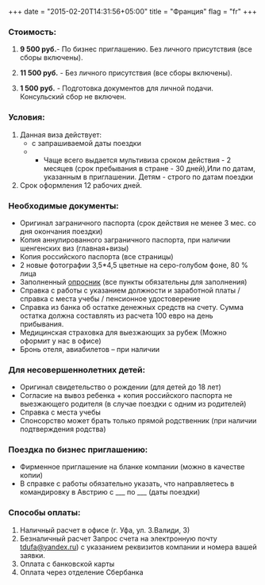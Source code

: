 +++
date = "2015-02-20T14:31:56+05:00"
title = "Франция"
flag = "fr"
+++

### Стоимость:
 1) **9 500 руб.**- По бизнес приглашению. Без личного присутствия (все сборы включены).
 
 2) **11 500 руб.** - Без личного присутствия (все сборы включены).
 
 3) **1 500 руб.** - Подготовка документов для личной подачи. Консульский сбор не включен.
 
### Условия:

1. Данная виза действует:
   * с запрашиваемой даты поездки
   * - Чаще всего выдается мультивиза сроком действия - 2 месяцев (срок пребывания в стране - 30 дней),Или по датам, указанным в приглашении. Детям - строго по датам поездки
  2. Срок оформления 12 рабочих дней.
 
  
### Необходимые документы:

* Оригинал заграничного паспорта (срок действия не менее 3 мес. со дня окончания поездки)
* Копия аннулированного заграничного паспорта, при наличии шенгенских виз (главная+визы)
* Копия российского паспорта (все страницы)
* 2 новые фотографии 3,5*4,5 цветные на серо-голубом фоне, 80 % лица
* Заполненный [опросник](/forms/Opros-Shengen.docx) (все пункты обязательны для заполнения)
* Справка с работы с указанием должности и заработной платы /справка с места учебы / пенсионное удостоверение
* Справка из банка об остатке денежных средств на счету. Сумма остатка должна составлять из расчета 100 евро на день прибывания. 
* Медицинская страховка для выезжающих за рубеж (Можно оформит у нас в офисе)
* Бронь отеля, авиабилетов – при наличии


### Для несовершеннолетних детей:
* Оригинал свидетельство о рождении (для детей до 18 лет)
* Согласие на вывоз ребенка + копия российского паспорта не выезжающего родителя (в случае поездки с одним из родителей)
* Справка с места учебы
* Спонсорство может брать только прямой родственник (при наличии подтверждения родства)


### Поездка по бизнес приглашению:

*  Фирменное приглашение на бланке компании (можно в качестве копии) 
*  В справке с работы обязательно указать, что направляетесь в командировку в Австрию с ___ по ___ (даты поездки)


### Способы оплаты:

1. Наличный расчет в офисе (г. Уфа, ул. З.Валиди, 3)
2. Безналичный расчет
Запрос счета на электронную почту [tdufa@yandex.ru](mailto:tdufa@yandex.ru))  с указанием реквизитов компании и номера вашей заявки.
3. Оплата с банковской карты
4. Оплата через отделение Сбербанка
